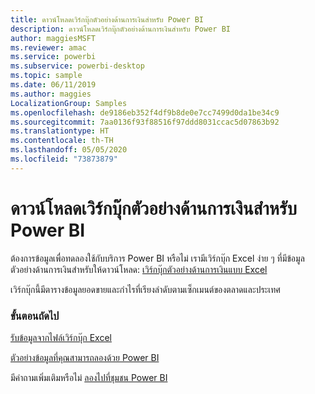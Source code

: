 ```yaml
---
title: ดาวน์โหลดเวิร์กบุ๊กตัวอย่างด้านการเงินสำหรับ Power BI
description: ดาวน์โหลดเวิร์กบุ๊กตัวอย่างด้านการเงินสำหรับ Power BI
author: maggiesMSFT
ms.reviewer: amac
ms.service: powerbi
ms.subservice: powerbi-desktop
ms.topic: sample
ms.date: 06/11/2019
ms.author: maggies
LocalizationGroup: Samples
ms.openlocfilehash: de9186eb352f4df9b8de0e7cc7499d0da1be34c9
ms.sourcegitcommit: 7aa0136f93f88516f97ddd8031ccac5d07863b92
ms.translationtype: HT
ms.contentlocale: th-TH
ms.lasthandoff: 05/05/2020
ms.locfileid: "73873879"
---
```

# <a name="download-the-financial-sample-workbook-for-power-bi"></a>ดาวน์โหลดเวิร์กบุ๊กตัวอย่างด้านการเงินสำหรับ Power BI
ต้องการข้อมูลเพื่อทดลองใช้กับบริการ Power BI หรือไม่ เรามีเวิร์กบุ๊ก Excel ง่าย ๆ ที่มีข้อมูลตัวอย่างด้านการเงินสำหรับให้ดาวน์โหลด: [เวิร์กบุ๊กตัวอย่างด้านการเงินแบบ Excel](https://go.microsoft.com/fwlink/?LinkID=521962)

เวิร์กบุ๊กนี้มีตารางข้อมูลยอดขายและกำไรที่เรียงลำดับตามเซ็กเมนต์ของตลาดและประเทศ

### <a name="next-steps"></a>ขั้นตอนถัดไป
[รับข้อมูลจากไฟล์เวิร์กบุ๊ก Excel](service-excel-workbook-files.md)

[ตัวอย่างข้อมูลที่คุณสามารถลองด้วย Power BI](sample-datasets.md)

มีคำถามเพิ่มเติมหรือไม่ [ลองไปที่ชุมชน Power BI](https://community.powerbi.com/)

